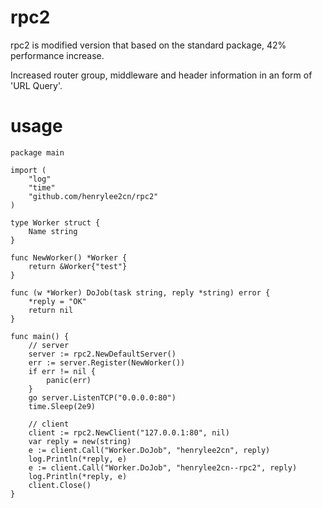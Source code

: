 # rpc2
rpc2 is modified version that based on the standard package, 42% performance increase.

 Increased router group, middleware and header information in an form of 'URL Query'. 
 
# usage

```
package main

import (
    "log"
    "time"
    "github.com/henrylee2cn/rpc2"
)

type Worker struct {
    Name string
}

func NewWorker() *Worker {
    return &Worker{"test"}
}

func (w *Worker) DoJob(task string, reply *string) error {
    *reply = "OK"
    return nil
}

func main() {
    // server
    server := rpc2.NewDefaultServer()
    err := server.Register(NewWorker())
    if err != nil {
        panic(err)
    }
    go server.ListenTCP("0.0.0.0:80")
    time.Sleep(2e9)

    // client
    client := rpc2.NewClient("127.0.0.1:80", nil)
    var reply = new(string)
    e := client.Call("Worker.DoJob", "henrylee2cn", reply)
    log.Println(*reply, e)
    e := client.Call("Worker.DoJob", "henrylee2cn--rpc2", reply)
    log.Println(*reply, e)
    client.Close()
}

```
